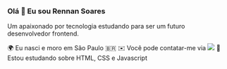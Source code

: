 ### Olá 👋 Eu sou Rennan Soares

Um apaixonado por tecnologia estudando para ser um futuro desenvolvedor frontend.

🌍 Eu nasci e moro em São Paulo 🇧🇷
✉️ Você pode contatar-me via <a href="[https://www.linkedin.com/in/](https://www.linkedin.com/in/rennansoares/)" target="_blank"><img src="https://img.shields.io/badge/-LinkedIn-%230077B5?style=for-the-badge&logo=linkedin&logoColor=white" target="_blank"></a>
🧠 Estou estudando sobre HTML, CSS e Javascript

